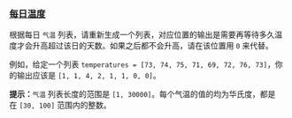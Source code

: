 ### [每日温度](https://leetcode-cn.com/problems/daily-temperatures)

<p>根据每日 <code>气温</code> 列表，请重新生成一个列表，对应位置的输出是需要再等待多久温度才会升高超过该日的天数。如果之后都不会升高，请在该位置用&nbsp;<code>0</code> 来代替。</p>

<p>例如，给定一个列表&nbsp;<code>temperatures = [73, 74, 75, 71, 69, 72, 76, 73]</code>，你的输出应该是&nbsp;<code>[1, 1, 4, 2, 1, 1, 0, 0]</code>。</p>

<p><strong>提示：</strong><code>气温</code> 列表长度的范围是&nbsp;<code>[1, 30000]</code>。每个气温的值的均为华氏度，都是在&nbsp;<code>[30, 100]</code>&nbsp;范围内的整数。</p>
